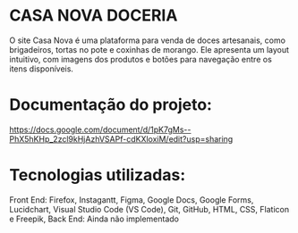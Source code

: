 # CASA NOVA DOCERIA
O site Casa Nova é uma plataforma para venda de doces artesanais, como brigadeiros, tortas no pote e coxinhas de morango. Ele apresenta um layout intuitivo, com imagens dos produtos e botões para navegação entre os itens disponíveis.

# Documentação do projeto:

https://docs.google.com/document/d/1pK7gMs--PhX5hKHp_2zcl9kHjAzhVSAPf-cdKXloxiM/edit?usp=sharing

# Tecnologias utilizadas: 

Front End: Firefox, Instagantt, Figma, Google Docs, Google Forms, Lucidchart, Visual Studio Code (VS Code), Git, GitHub, HTML, CSS, Flaticon e Freepik,
Back End: Ainda não implementado
